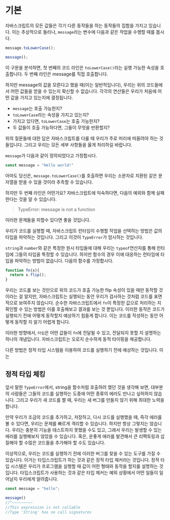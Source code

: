 # 기본

자바스크립트의 모든 값들은 각기 다른 동작들을 하는 동작들의 집합을 가지고 있습니다. 이는 추상적으로 들리나, `message`라는 변수에 다음과 같은 작업을 수행할 때를 봅시다.

```javascript
message.toLowerCase();

message();
```
이 구문을 분석하면, 첫 번째의 코드 라인은 `toLowerCase()`라는 실행 가능한 속성을 호출합니다. 두 번째 라인은 message를 직접 호출합니다.

하지만 message의 값을 모른다고 했을 때(이는 일반적입니다), 우리는 위의 코드들에서 어떤 값들을 얻을 수 있는지 확신할 수 없습니다. 각각의 연산들은 우리가 처음에 어떤 값을 가지고 있는지에 결정됩니다.

- `message`는 호출 가능한지?
- `toLowerCase`라는 속성을 가지고 있는지?
- 가지고 있다면, `toLowerCase`는 호출 가능한지?
- 두 값들이 호출 가능하다면, 그들이 무엇을 반환할지?

위의 질문들에 대한 답은 자바스크립트를 다룰 때 우리가 주로 머리에 떠올려야 하는 것들입니다. 그리고 우리는 모든 세부 사항들을 옳게 처리하길 바랍니다.

`message`가 다음과 같이 정의되었다고 가정합시다.

```javascript
const message = "Hello world!"
```

아마도 당신은, `message.toLowerCase()`를 호출하면 우리는 소문자로 치환된 같은 문자열을 받을 수 있을 것이라 추측할 수 있습니다.

하지만 두 번째 라인은 어떤가요? 자바스크립트에 익숙하다면, 다음의 예외와 함께 실패한다는 것을 알 수 있습니다.

> TypeError: message is not a function

이러한 문제들을 피할수 있다면 좋을 것입니다.

우리가 코드를 실행할 때, 자바스크립트 런타임이 수행할 작업을 선택하는 방법은 값의 타입을 파악하는 것입니다. 그리고 이것이 `TypeError`가 암시하는 것입니다.

`string`과 `number`와 같은 특정한 원시 타입들에 대해 우리는 `typeof`연산자를 통해 런타임에 그들의 타입을 특정할 수 있습니다. 하지만 함수의 경우 이에 대응하는 런타임에 타입을 파악하는 방법이 없습니다. 다음의 함수를 가정합시다.


```javascript
function fn(x){
  return x.flip();
}
```

우리는 코드를 보는 것만으로 위의 코드가 호출 가능한 flip 속성이 있을 때만 동작할 것이라는 걸 알지만, 자바스크립트는 실행되는 동안 우리가 검사하는 것처럼 코드를 표면적으로 보여주지 않습니다. 순수한 자바스크립트에서 `fn`이 특정한 값으로 처리하는 지 확인할 수 있는 방법은 이를 호출해보고 결과를 보는 것 뿐입니다.
이러한 동작은 코드가 실행되기 전에 어떻게 동작할지 예상하기 힘들게 합니다. 이는 코드를 작성하는 동안 어떻게 동작할 지 알기 어렵게 합니다.

이러한 방향에서, `타입`은 어떤 값들이 `fn`에 전달될 수 있고, 전달되지 못할 지 설명하는 하나의 개념입니다. 자바스크립트는 오로지 순수하게 동적 타이핑을 제공합니다.

다른 방법은 정적 타입 시스템을 이용하여 코드를 실행하기 전에 예상하는 것입니다. 이는

## 정적 타입 체킹

앞서 말한 `TypeError`에서, string을 함수처럼 호출하려 했던 것을 생각해 보면, 대부분의 사람들은 그들의 코드를 실행하는 도중에 어떤 종류의 에러도 만나고 싶허하지 않습니다. 그리고 우리가 새 코드를 짤 때, 우리는 새 버그를 만들지 않기 위해 최대한 노력을 합니다.

만약 우리가 조금의 코드를 추가하고, 저장하고, 다시 코드를 실행했을 때, 즉각 에러를 볼 수 있다면, 우리는 문제를 빠르게 격리할 수 있습니다. 하지만 항상 그렇지는 않습니다. 우리는 충분히 기능을 테스트하지 못했을 수도 있고, 그래서 우리는 발생할 수 있는 에러를 실행해보지 않았을 수 있습니다. 혹은, 운좋게 에러를 발견해서 큰 리팩토링과 삽질해야 할 수많은 코드들을 추가해야 할 수도 있습니다.

이상적으로, 우리는 코드를 실행하기 전에 이러한 버그를 찾을 수 있는 도구를 가질 수 있습니다. 이거는 타입스크립트가 하는 것과 같은 정적 타입 체커라는 것입니다. 정적 타입 시스템은 우리가 프로그램을 실행할 때 값이 어떤 형태와 동작을 할지를 설명하는 것입니다. 타입스크립트가 사용하는 것과 같은 타입 체커는 예외 상황에서 어떤 일들이 일어날지 우리에게 알려줍니다.

```typescript
const message = "hello";

message()
//^~~~~~~~~~
//This expression is not callable
//Type 'String' has no call signatures
```